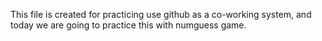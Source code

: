 This file is created for practicing use github as a co-working system, and today we are going to practice this with numguess game. 
